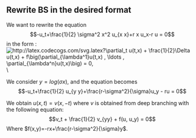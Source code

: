 ## Rewrite BS in the desired format

We want to rewrite the equation $$-u_t+\frac{1}{2} \sigma^2 x^2 u_{x x}+r x  u_x-r u = 0$$ in the form :\
<img src="http://latex.codecogs.com/svg.latex?\partial_t&space;u(t,x)&space;&plus;&space;\frac{1}{2}\Delta&space;u(t,x)&space;&plus;&space;f\big(\partial_{\lambda^1}u(t,x)&space;,&space;\ldots&space;,&space;\partial_{\lambda^n}u(t,x)\big)&space;=&space;0," title="http://latex.codecogs.com/svg.latex?\partial_t u(t,x) + \frac{1}{2}\Delta u(t,x) + f\big(\partial_{\lambda^1}u(t,x) , \ldots , \partial_{\lambda^n}u(t,x)\big) = 0," />\

We consider $y=log(\sigma x)$, and the equation becomes $$-u_t+\frac{1}{2} u_{y y}+\frac{r-\sigma^2}{\sigma}u_y - ru = 0$$

We obtain $u(x,t)=v(x,-t)$ where $v$ is obtained from deep branching with the following equation:
$$v_t + \frac{1}{2} v_{yy} + f(u, u_y) = 0$$
Where $f(x,y)=-rx+\frac{r-\sigma^2}{\sigma}y$.

